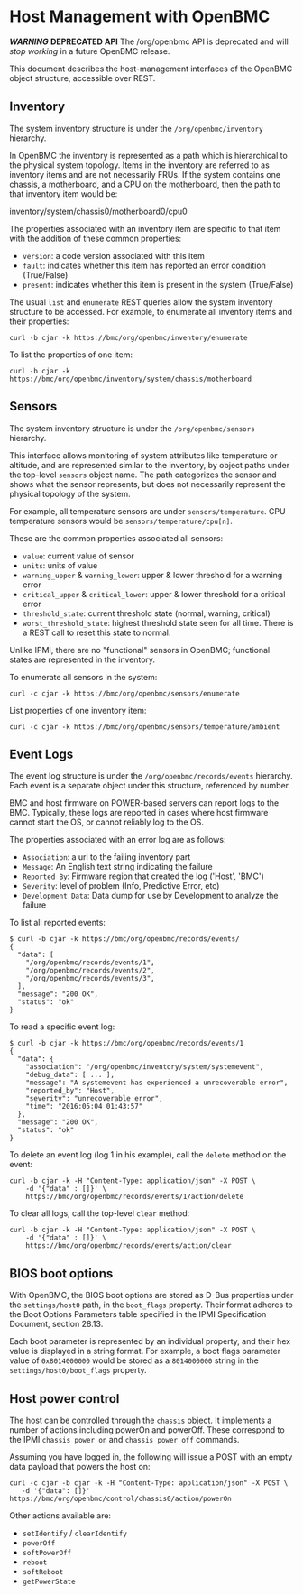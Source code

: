 Host Management with OpenBMC
============================

***WARNING*** **DEPRECATED API** The /org/openbmc API is deprecated and will *stop working* in a future OpenBMC release.

This document describes the host-management interfaces of the OpenBMC object
structure, accessible over REST.

Inventory
---------

The system inventory structure is under the `/org/openbmc/inventory` hierarchy.

In OpenBMC the inventory is represented as a path which is hierarchical to the
physical system topology. Items in the inventory are referred to as inventory
items and are not necessarily FRUs. If the system contains one chassis, a
motherboard, and a CPU on the motherboard, then the path to that inventory item
would be:

   inventory/system/chassis0/motherboard0/cpu0

The properties associated with an inventory item are specific to that item with
the addition of these common properties:

 * `version`: a code version associated with this item
 * `fault`: indicates whether this item has reported an error condition (True/False)
 * `present`: indicates whether this item is present in the system (True/False)

The usual `list` and `enumerate` REST queries allow the system inventory
structure to be accessed. For example, to enumerate all inventory items and
their properties:

    curl -b cjar -k https://bmc/org/openbmc/inventory/enumerate

To list the properties of one item:

    curl -b cjar -k https://bmc/org/openbmc/inventory/system/chassis/motherboard

Sensors
-------

The system inventory structure is under the `/org/openbmc/sensors` hierarchy.

This interface allows monitoring of system attributes like temperature or
altitude, and are represented similar to the inventory, by object paths under
the top-level `sensors` object name. The path categorizes the sensor and shows
what the sensor represents, but does not necessarily represent the physical
topology of the system.

For example, all temperature sensors are under `sensors/temperature`. CPU
temperature sensors would be `sensors/temperature/cpu[n]`.

These are the common properties associated all sensors:

 * `value`: current value of sensor
 * `units`: units of value
 * `warning_upper` & `warning_lower`: upper & lower threshold for a warning error
 * `critical_upper` & `critical_lower`: upper & lower threshold for a critical error
 * `threshold_state`: current threshold state (normal, warning, critical)
 * `worst_threshold_state`: highest threshold state seen for all time. There is
   a REST call to reset this state to normal.

Unlike IPMI, there are no "functional" sensors in OpenBMC; functional states are
represented in the inventory.

To enumerate all sensors in the system:

    curl -c cjar -k https://bmc/org/openbmc/sensors/enumerate

List properties of one inventory item:

    curl -c cjar -k https://bmc/org/openbmc/sensors/temperature/ambient

Event Logs
----------

The event log structure is under the `/org/openbmc/records/events` hierarchy.
Each event is a separate object under this structure, referenced by number.

BMC and host firmware on POWER-based servers can report logs to the BMC.
Typically, these logs are reported in cases where host firmware cannot start the
OS, or cannot reliably log to the OS.

The properties associated with an error log are as follows:

 * `Association`: a uri to the failing inventory part
 * `Message`: An English text string indicating the failure
 * `Reported By`: Firmware region that created the log ('Host', 'BMC')
 * `Severity`: level of problem (Info, Predictive Error, etc)
 * `Development Data`: Data dump for use by Development to analyze the failure

To list all reported events:

    $ curl -b cjar -k https://bmc/org/openbmc/records/events/
    {
      "data": [
        "/org/openbmc/records/events/1",
        "/org/openbmc/records/events/2",
        "/org/openbmc/records/events/3",
      ],
      "message": "200 OK",
      "status": "ok"
    }

To read a specific event log:

    $ curl -b cjar -k https://bmc/org/openbmc/records/events/1
    {
      "data": {
        "association": "/org/openbmc/inventory/system/systemevent",
        "debug_data": [ ... ],
        "message": "A systemevent has experienced a unrecoverable error",
        "reported_by": "Host",
        "severity": "unrecoverable error",
        "time": "2016:05:04 01:43:57"
      },
      "message": "200 OK",
      "status": "ok"
    }

To delete an event log (log 1 in his example), call the `delete` method on the event:

    curl -b cjar -k -H "Content-Type: application/json" -X POST \
        -d '{"data" : []}' \
        https://bmc/org/openbmc/records/events/1/action/delete

To clear all logs, call the top-level `clear` method:

    curl -b cjar -k -H "Content-Type: application/json" -X POST \
        -d '{"data" : []}' \
        https://bmc/org/openbmc/records/events/action/clear

BIOS boot options
-----------------

With OpenBMC, the BIOS boot options are stored as D-Bus properties under the
`settings/host0` path, in the `boot_flags` property. Their format adheres to the
Boot Options Parameters table specified in the IPMI Specification Document,
section 28.13.

Each boot parameter is represented by an individual property, and their hex
value is displayed in a string format. For example, a boot flags parameter value
of `0x8014000000` would be stored as a `8014000000` string in the
`settings/host0/boot_flags` property.

Host power control
------------------

The host can be controlled through the `chassis` object. It implements a number
of actions including powerOn and powerOff. These correspond to the IPMI
`chassis power on` and `chassis power off` commands.

Assuming you have logged in, the following will issue a POST with an empty data
payload that powers the host on:

```
curl -c cjar -b cjar -k -H "Content-Type: application/json" -X POST \
   -d '{"data": []}'  https://bmc/org/openbmc/control/chassis0/action/powerOn
```

Other actions available are:

 * `setIdentify` / `clearIdentify`
 * `powerOff`
 * `softPowerOff`
 * `reboot`
 * `softReboot`
 * `getPowerState`

